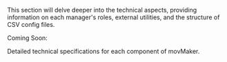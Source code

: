 This section will delve deeper into the technical aspects, providing information on each manager's roles, external utilities, and the structure of CSV config files.

Coming Soon:

Detailed technical specifications for each component of movMaker.